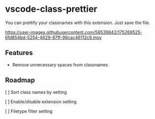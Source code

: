 # vscode-class-prettier


You can prettify your classnames with this extension. Just save the file.

https://user-images.githubusercontent.com/58539842/175269525-6fd854bd-5254-4629-87ff-96cac46112c9.mov



## Features

- Remove unnecessary spaces from classnames

## Roadmap
[ ] Sort class names by setting

[ ] Enable/disable extension setting

[ ] Filetype filter setting
